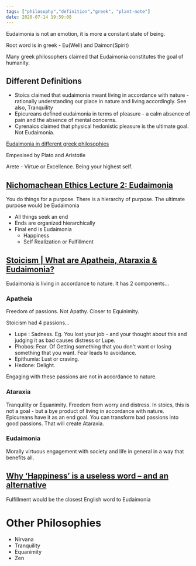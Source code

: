 ```yaml
---
tags: ["philosophy","definition","greek", "plant-note"]
date: 2020-07-14 19:59:08
---
```


Eudaimonia is not an emotion, it is more a constant state of being.

Root word is in greek - Eu(Well) and Daimon(Spirit)

Many greek philosophers claimed that Eudaimonia constitutes the goal of humanity.

## Different Definitions

- Stoics claimed that eudaimonia meant living in accordance with nature - rationally understanding our place in nature and living accordingly. See also, Tranquility
- Epicureans defined eudaimonia in terms of pleasure - a calm absence of pain and the absence of mental concerns.
- Cyrenaics claimed that physical hedonistic pleasure is the ultimate goal. Not Eudaimonia.

[Eudaimonia in different greek philosophies](https://www.youtube.com/watch?v=jCFtCG-_MrE)

Empesised by Plato and Aristotle

Arete - Virtue or Excellence. Being your highest self. 

## [Nichomachean Ethics Lecture 2: Eudaimonia](https://www.youtube.com/watch?v=CKpvMijDAkY)

You do things for a purpose. There is a hierarchy of purpose. The ultimate purpose would be Eudaimonia

- All things seek an end
- Ends are organized hierarchically
- Final end is Eudaimonia
	- Happiness
	- Self Realization or Fulfillment

## [Stoicism | What are Apatheia, Ataraxia & Eudaimonia?](https://www.youtube.com/watch?v=shi5hMb3IBU)

Eudaimonia is living in accordance to nature. It has 2 components...

### Apatheia

Freedom of passions. Not Apathy. Closer to Equinimity.

Stoicism had 4 passions...
- Lupe : Sadness. Eg. You lost your job - and your thought about this and judging it as bad causes distress or Lupe.
- Phobos: Fear. Of Getting something that you don't want or losing something that you want. Fear leads to avoidance.
- Epithumia: Lust or craving. 
- Hedone: Delight. 

Engaging with these passions are not in accordance to nature. 

### Ataraxia

Tranquility or Equanimity. Freedom from worry and distress.
In stoics, this is not a goal - but a bye product of living in accordance with nature. Epicureans have it as an end goal.
You can transform bad passions into good passions. That will create Ataraxia. 

### Eudaimonia

Morally virtuous engagement with society and life in general in a way that benefits all.


## [Why ‘Happiness’ is a useless word – and an alternative](https://www.youtube.com/watch?v=GocIobQ9MLs)

Fulfillment would be the closest English word to Eudaimonia

# Other Philosophies

- Nirvana
- Tranquility
- Equanimity
- Zen

